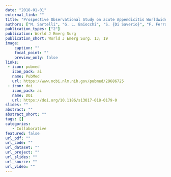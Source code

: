 ```yaml
---
date: "2018-01-01"
external_link: ""
title: "Prospective Observational Study on acute Appendicitis Worldwide (POSAW)"
authors: ["M. Sartelli", "G. L. Baiocchi", "S. {Di Saverio}", "F. Ferrara", "F. M. Labricciosa", "L. Ansaloni", "F. Coccolini", "D. Vijayan", "A. Abbas", "H. K. Abongwa", "J. Agboola", "A. Ahmed", "L. Akhmeteli", "N. Akkapulu", "S. Akkucuk", "F. Altintoprak", "A. L. Andreiev", "D. Anyfantakis", "B. Atanasov", "M. Bala", "D. Balalis", "O. Baraket", "G. Bellanova", "M. Beltran", "R. B. Melo", "R. Bini", "K. Bouliaris", "D. Brunelli", "A. Castillo", "M. Catani", "A. {Che Jusoh}", "A. Chichom-Mefire", "G. Cocorullo", "R. Coimbra", "E. Colak", "S. Costa", "K. Das", "S. Delibegovic", "Z. Demetrashvili", "I. {Di Carlo}", "N. Kiseleva", "T. {El Zalabany}", "M. Faro", "M. Ferreira", "G. P. Fraga", "M. Gachabayov", "W. M. Ghnnam", "T. {Gimenez Maurel}", "G. Gkiokas", "C. A. Gomes", "E. Griffiths", "A. Guner", "S. Gupta", "A. Hecker", "E. S. Hirano", "A. Hodonou", "M. Hutan", "O. Ioannidis", "A. Isik", "G. Ivakhov", "S. Jain", "M. Jokubauskas", "A. Karamarkovic", "S. Kauhanen", "R. Kaushik", "A. Kavalakat", "J. Kenig", "V. Khokha", "D. Khor", "D. Kim", "J. I. Kim", "V. Kong", "K. Lasithiotakis", "P. Leao", "M. Leon", "A. Litvin", "V. Lohsiriwat", "E. {Lopez-Tomassetti Fernandez}", "E. Lostoridis", "J. Maciel", "P. Major", "A. Dimova", "D. Manatakis", "A. Marinis", "A. Martinez-Perez", "S. Marwah", "M. McFarlane", "C. Mesina", "M. Pedziwiatr", "N. Michalopoulos", "E. Misiakos", "A. Mohamedahmed", "R. Moldovanu", "G. Montori", "R. {Mysore Narayana}", "I. Negoi", "I. Nikolopoulos", "G. Novelli", "V. Novikovs", "I. Olaoye", "{others}"]
publication_types: ["2"]
publication: World J Emerg Surg
publication_short: World J Emerg Surg. 13; 19
image:
    caption: ""
    focal_point: ""
    preview_only: false
links:
 - icon: pubmed
   icon_pack: ai
   name: PubMed
   url: https://www.ncbi.nlm.nih.gov/pubmed/29686725
 - icon: doi
   icon_pack: ai
   name: DOI
   url: https://doi.org/10.1186/s13017-018-0179-0
slides: ""
abstract: ""
abstract_short: ""
tags: []
categories: 
   - Collaborative
featured: false
url_pdf: ""
url_code: ""
url_dataset: ""
url_project: ""
url_slides: ""
url_source: ""
url_video: ""
---
```

